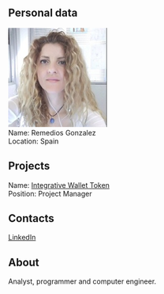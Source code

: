 ## Personal data
![remedios gonzalez photo](photo/remedios_gonzalez.jpg)  
Name:   Remedios Gonzalez   
Location: Spain    
## Projects 
Name: [Integrative Wallet Token](../projects/integrative_wallet_token.md)  
Position: Project Manager 
## Contacts
[LinkedIn](https://www.linkedin.com/in/remedios-gonzalez-hernandez/)    
## About
Analyst, programmer and computer engineer.

